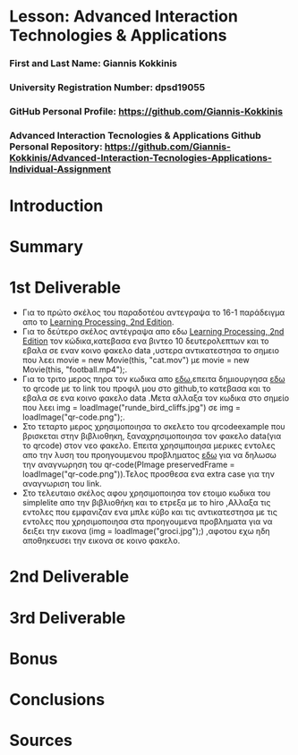 # Lesson: Advanced Interaction Technologies & Applications

### First and Last Name: Giannis Kokkinis
### University Registration Number: dpsd19055
### GitHub Personal Profile: https://github.com/Giannis-Kokkinis 
### Advanced Interaction Tecnologies & Applications Github Personal Repository: https://github.com/Giannis-Kokkinis/Advanced-Interaction-Tecnologies-Applications-Individual-Assignment

# Introduction

# Summary


# 1st Deliverable
- Για το πρώτο σκέλος του παραδοτέου αντεγραψα το 16-1 παράδειγμα απο το [Learning Processing, 2nd Edition](http://learningprocessing.com/examples/chp16/example-16-01-Capture).
- Για το δεύτερο σκέλος αντέγραψα απο εδω [Learning Processing, 2nd Edition](http://learningprocessing.com/examples/chp16/example-16-05-MovieScrub) τον κώδικα,κατεβασα ενα βιντεο 10 δευτερολεπτων και το εβαλα σε εναν κοινο φακελο data ,υστερα αντικατεστησα το σημειο που λεει movie = new Movie(this, "cat.mov") με movie = new Movie(this, "football.mp4");.
- Για το τριτο μερος πηρα τον κωδικα απο [εδω](http://learningprocessing.com/examples/chp15/example-15-01-drawimage),επειτα δημιουργησα [εδω](https://www.qrcode-monkey.com/) το qrcode με το link του προφιλ μου στο github,το κατεβασα και το εβαλα σε ενα κοινο φακελο data .Μετα αλλαξα τον κωδικα στο σημείο που λεει  img = loadImage("runde_bird_cliffs.jpg") σε img = loadImage("qr-code.png");.
- Στο τεταρτο μερος χρησιμοποιησα το σκελετο του qrcodeexample που βρισκεται στην βιβλιοθηκη, ξαναχρησιμοποιησα τον φακελο data(για το qrcode) στον νεο φακελο. Επειτα χρησιμποιησα μερικες εντολες απο την λυση του προηγουμενου προβληματος [εδω](http://learningprocessing.com/examples/chp15/example-15-01-drawimage) για να δηλωσω την αναγνωρηση του qr-code(PImage preservedFrame = loadImage("qr-code.png")).Τελος προσθεσα ενα extra case για την αναγνωριση του link.
- Στο τελευταιο σκέλος αφου χρησιμοποιησα τον ετοιμο κωδικα του simplelite απο την βιβλιοθήκη και το ετρεξα με το hiro ,Αλλαξα τις εντολες που εμφανιζαν ενα μπλε κύβο και τις αντικατεστησα με τις εντολες που χρησιμοποιησα στα προηγουμενα προβληματα για να δειξει την εικονα (img = loadImage("groci.jpg");) ,αφοτου εχω ηδη αποθηκευσει την εικονα σε κοινο φακελο.














# 2nd Deliverable


# 3rd Deliverable 


# Bonus 


# Conclusions


# Sources
